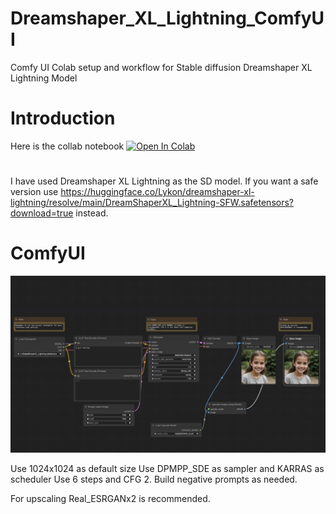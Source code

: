 # Dreamshaper_XL_Lightning_ComfyUI
Comfy UI Colab setup and workflow for Stable diffusion Dreamshaper XL Lightning Model

# Introduction
Here is the collab notebook 
[![Open In Colab](https://colab.research.google.com/assets/colab-badge.svg)](https://github.com/anurajennai/Dreamshaper_XL_Lightning_ComfyUI/blob/main/Dreamshaper_XL_Lightning_comfyui_colab.ipynb)

#
I have used Dreamshaper XL Lightning as the SD model. 
If you want a safe version use 
https://huggingface.co/Lykon/dreamshaper-xl-lightning/resolve/main/DreamShaperXL_Lightning-SFW.safetensors?download=true instead.

# ComfyUI
![Alt text](https://github.com/anurajennai/Dreamshaper_XL_Lightning_ComfyUI/blob/main/dreamshaper_xl_lightning_workflow.jpg?raw=true "Workflow")

Use 1024x1024 as default size
Use DPMPP_SDE as sampler and KARRAS as scheduler
Use 6 steps and CFG 2. Build negative prompts as needed.

For upscaling Real_ESRGANx2 is recommended.



